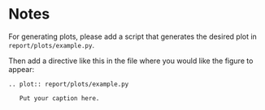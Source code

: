 Notes
=====


For generating plots, please add a script that generates the desired plot
in `report/plots/example.py`.

Then add a directive like this in the file where you would like the figure
to appear:

```
.. plot:: report/plots/example.py

   Put your caption here.
```
